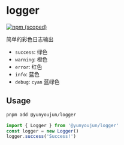# logger

[![npm (scoped)](https://img.shields.io/npm/v/@yunyoujun/logger)](https://www.npmjs.com/package/@yunyoujun/logger)

简单的彩色日志输出

- `success`: 绿色
- `warning`: 橙色
- `error`: 红色
- `info`: 蓝色
- `debug`: `cyan` 蓝绿色

## Usage

```sh
pnpm add @yunyoujun/logger
```

```ts
import { Logger } from '@yunyoujun/logger'
const logger = new Logger()
logger.success('Success!')
```
